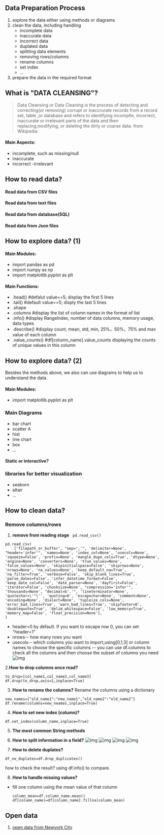 ## Data Preparation Process
1. explore the data either using methods or diagrams
2. clean the data, including handling
    - incomplete data
    - inaccurate data
    - incorrect data
    - duplated data
    - splitting data elements
    - removing rows/columns
    - rename columns
    - set index
    - ...
3. prepare the data in the required format

## What is "DATA CLEANSING"?
> Data Cleansing or Data Cleaning is the process of detecting and correcting(or removing) corrupt or inaccrurate records from a record set, table ,or database and refers to identifying incomplte, incorrect, inaccurate or irrelevant parts of the data and then replacing,modifying, or deleting the dirty or coarse data.
> from Wikipedia
#### Main Aspects:
- incomplete, such as missing/null
- inaccurate
- incorrect
-irrelevant

## How to read data?
#### Read data from CSV files
#### Read data from text files
#### Read data from database(SQL)
#### Read data from Json files

## How to explore data? (1)
#### Main Modules:
- import pandas as pd
- import numpy as np
- import matplotlib.pyplot as plt

#### Main Functions:
- .head()             #defalut value==5; display the first 5 lines
- .tail()             #default value==5; disply the last 5 lines
- .shape 
- .columns            #display the list of column names in the format of list
- .info()             #display RangeIndex, number of data columns, memory usage, data types
- .describe()         #display count, mean, std, min, 25%，50%，75% and max value of each column
- .value_counts()     #df[column_name].value_counts displaying the counts of unique values in this column


## How to explore data? (2)
Besides the methods above, we also can use diagrams to help us to understand the data. 
#### Main Modules:
- import matplotlib.pyplot as plt
### Main Diagrams
- bar chart
- scatter A
- hist
- line chart
- box 
- ...

#### Static or interactive?

### libraries for better visualization
- seaborn
- altair
- ...

## How to clean data?
### Remove columns/rows
1. **remove from reading stage**
``` pd.read_csv()```
```
pd.read_csv(
    ['filepath_or_buffer', "sep=','", 'delimiter=None', "header='infer'", 'names=None', 'index_col=None', 'usecols=None', 'squeeze=False', 'prefix=None', 'mangle_dupe_cols=True', 'dtype=None', 'engine=None', 'converters=None', 'true_values=None', 'false_values=None', 'skipinitialspace=False', 'skiprows=None', 'nrows=None', 'na_values=None', 'keep_default_na=True', 'na_filter=True', 'verbose=False', 'skip_blank_lines=True', 'parse_dates=False', 'infer_datetime_format=False', 'keep_date_col=False', 'date_parser=None', 'dayfirst=False', 'iterator=False', 'chunksize=None', "compression='infer'", 'thousands=None', "decimal=b'.'", 'lineterminator=None', 'quotechar=\'"\'', 'quoting=0', 'escapechar=None', 'comment=None', 'encoding=None', 'dialect=None', 'tupleize_cols=None', 'error_bad_lines=True', 'warn_bad_lines=True', 'skipfooter=0', 'doublequote=True', 'delim_whitespace=False', 'low_memory=True', 'memory_map=False', 'float_precision=None'],
)
```
- header=0 by default. If you want to escape row 0, you can set "header=1"
- nrows-- how many rows you want
- usecols-- which columns you want to import,using[0,1,3] or column names to choose the specific columns
         -- you can use df.columns to check all the columns and then choose the subset of columns you need
   ![img](/usecols_example.png)

2.**How to drop columns once read?**
```
to_drop=[col_name1,col_name2,col_name3]
df.drop(to_drop,axis=1,inplace=True)

```

3. **How to rename the columns?**
Rename the columns using a dictionary
```
new_names={"old_name1":"new_name1","old_name2":"old_name2"}
df.rename(columns=new_neames,inplace=True)
```

4. **How to set new index (column)?**
```
df.set_index(column_name,inplace=True)
```

5. **The most common String methods**


6. **How to split information in a field?**
![img](/field_split_1.png)
![img](/field_split_2.png)
![img](/field_split_3.png)
![img](/field_split_4.png)

7. **How to delete duplates?**
```
df_no_duplates=df.drop_duplicates()
```
how to check the result? using df.info() to compare.

8. **How to handle missing values?**
- fill one column using the mean value of that column
  ```
  column_mean=df.column_name.mean()
  df[column_name]=df[column_name].fillna(column_mean)
  ```
  

## Open data
1. [open data from Newyork City](https://opendata.cityofnewyork.us/)

